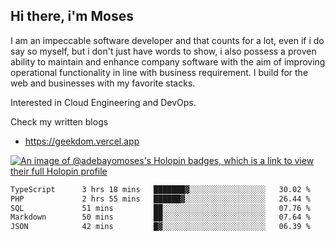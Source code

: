 ## Hi there, i'm Moses

I am an impeccable software developer and that counts for a lot, even if i do say so myself, but i don't just have words to show, i also possess a proven ability to maintain and enhance company software with the aim of improving operational functionality in line with business requirement. I build for the web and businesses with my favorite stacks.

Interested in Cloud Engineering and DevOps.

Check my written blogs
- https://geekdom.vercel.app

[![An image of @adebayomoses's Holopin badges, which is a link to view their full Holopin profile](https://holopin.me/adebayomoses)](https://holopin.io/@adebayomoses)

<!--START_SECTION:waka-->

```txt
TypeScript      3 hrs 18 mins   ███████▓░░░░░░░░░░░░░░░░░   30.02 %
PHP             2 hrs 55 mins   ██████▓░░░░░░░░░░░░░░░░░░   26.44 %
SQL             51 mins         ██░░░░░░░░░░░░░░░░░░░░░░░   07.76 %
Markdown        50 mins         ██░░░░░░░░░░░░░░░░░░░░░░░   07.64 %
JSON            42 mins         █▓░░░░░░░░░░░░░░░░░░░░░░░   06.39 %
```

<!--END_SECTION:waka-->
